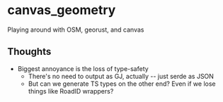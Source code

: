 # canvas_geometry

Playing around with OSM, georust, and canvas

## Thoughts

- Biggest annoyance is the loss of type-safety
  - There's no need to output as GJ, actually -- just serde as JSON
  - But can we generate TS types on the other end? Even if we lose things like RoadID wrappers?
